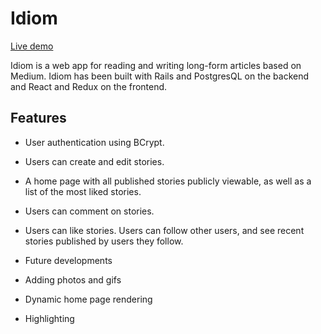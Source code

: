 # Idiom
[Live demo](http://idiom-fullstack.herokuapp.com)

Idiom is a web app for reading and writing long-form articles based on Medium. Idiom has been built with Rails and PostgresQL on the backend and React and Redux on the frontend.

## Features
* User authentication using BCrypt.
* Users can create and edit stories.
* A home page with all published stories publicly viewable, as well as a list of the most liked stories.
* Users can comment on stories.
* Users can like stories.
Users can follow other users, and see recent stories published by users they follow.


* Future developments
* Adding photos and gifs
* Dynamic home page rendering
* Highlighting

